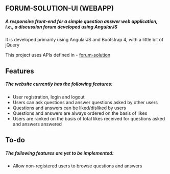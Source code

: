 ## FORUM-SOLUTION-UI (WEBAPP)

##### A responsive front-end for a simple question answer web application, i.e., a discussion forum developed using AngularJS

It is developed primarily using AngularJS and Bootstrap 4, with a little bit of jQuery

This project uses APIs defined in - [forum-solution](https://github.com/theSaurabhMhatre/forum-solution)

## Features

##### The website currently has the following features:
- User registration, login and logout
- Users can ask questions and answer questions asked by other users
- Questions and answers can be liked/disliked by users
- Questions and answers are always ordered on the basis of likes
- Users are ranked on the basis of total likes received for questions asked and answers answered

## To-do

##### The following features are yet to be implemented:
- Allow non-registered users to browse questions and answers